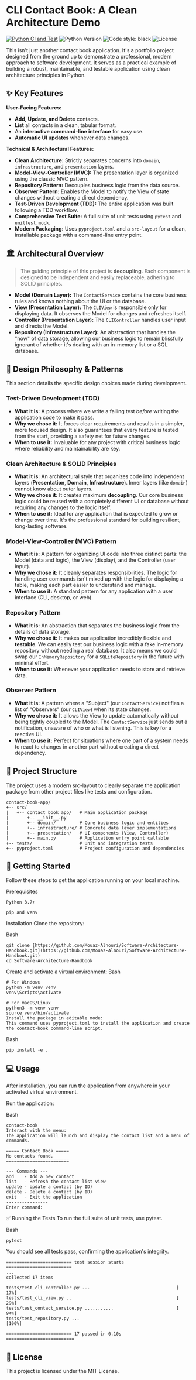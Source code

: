 # CLI Contact Book: A Clean Architecture Demo

[![Python CI and Test](https://github.com/Mouaz-Alnouri/Software-Architecture-Handbook/actions/workflows/main.yml/badge.svg)](https://github.com/Mouaz-Alnouri/Software-Architecture-Handbook/actions/workflows/main.yml)
![Python Version](https://img.shields.io/badge/python-3.7%2B-blue.svg)
![Code style: black](https://img.shields.io/badge/code%20style-black-000000.svg)
![License](https://img.shields.io/badge/license-MIT-green.svg)

This isn't just another contact book application. It's a portfolio project designed from the ground up to demonstrate a professional, modern approach to software development. It serves as a practical example of building a robust, maintainable, and testable application using clean architecture principles in Python.

## ✨ Key Features

**User-Facing Features:**
* **Add, Update, and Delete** contacts.
* **List** all contacts in a clean, tabular format.
* An **interactive command-line interface** for easy use.
* **Automatic UI updates** whenever data changes.

**Technical & Architectural Features:**
* **Clean Architecture:** Strictly separates concerns into `domain`, `infrastructure`, and `presentation` layers.
* **Model-View-Controller (MVC):** The presentation layer is organized using the classic MVC pattern.
* **Repository Pattern:** Decouples business logic from the data source.
* **Observer Pattern:** Enables the Model to notify the View of state changes without creating a direct dependency.
* **Test-Driven Development (TDD):** The entire application was built following a TDD workflow.
* **Comprehensive Test Suite:** A full suite of unit tests using `pytest` and `unittest.mock`.
* **Modern Packaging:** Uses `pyproject.toml` and a `src-layout` for a clean, installable package with a command-line entry point.

## 🏛️ Architectural Overview

> The guiding principle of this project is **decoupling**. Each component is designed to be independent and easily replaceable, adhering to SOLID principles.

* **Model (Domain Layer):** The `ContactService` contains the core business rules and knows nothing about the UI or the database.
* **View (Presentation Layer):** The `CLIView` is responsible only for displaying data. It observes the Model for changes and refreshes itself.
* **Controller (Presentation Layer):** The `CLIController` handles user input and directs the Model.
* **Repository (Infrastructure Layer):** An abstraction that handles the "how" of data storage, allowing our business logic to remain blissfully ignorant of whether it's dealing with an in-memory list or a SQL database.

## 🧠 Design Philosophy & Patterns

This section details the specific design choices made during development.

### Test-Driven Development (TDD)
* **What it is:** A process where we write a failing test *before* writing the application code to make it pass.
* **Why we chose it:** It forces clear requirements and results in a simpler, more focused design. It also guarantees that every feature is tested from the start, providing a safety net for future changes.
* **When to use it:** Invaluable for any project with critical business logic where reliability and maintainability are key.

### Clean Architecture & SOLID Principles
* **What it is:** An architectural style that organizes code into independent layers (**Presentation**, **Domain**, **Infrastructure**). Inner layers (like `domain`) cannot know about outer layers.
* **Why we chose it:** It creates maximum **decoupling**. Our core business logic could be reused with a completely different UI or database without requiring any changes to the logic itself.
* **When to use it:** Ideal for any application that is expected to grow or change over time. It's the professional standard for building resilient, long-lasting software.

### Model-View-Controller (MVC) Pattern
* **What it is:** A pattern for organizing UI code into three distinct parts: the Model (data and logic), the View (display), and the Controller (user input).
* **Why we chose it:** It cleanly separates responsibilities. The logic for handling user commands isn't mixed up with the logic for displaying a table, making each part easier to understand and manage.
* **When to use it:** A standard pattern for any application with a user interface (CLI, desktop, or web).

### Repository Pattern
* **What it is:** An abstraction that separates the business logic from the details of data storage.
* **Why we chose it:** It makes our application incredibly flexible and **testable**. We can easily test our business logic with a fake in-memory repository without needing a real database. It also means we could swap our `InMemoryRepository` for a `SQLiteRepository` in the future with minimal effort.
* **When to use it:** Whenever your application needs to store and retrieve data.

### Observer Pattern
* **What it is:** A pattern where a "Subject" (our `ContactService`) notifies a list of "Observers" (our `CLIView`) when its state changes.
* **Why we chose it:** It allows the View to update automatically without being tightly coupled to the Model. The `ContactService` just sends out a notification, unaware of who or what is listening. This is key for a reactive UI.
* **When to use it:** Perfect for situations where one part of a system needs to react to changes in another part without creating a direct dependency.

## 📂 Project Structure

The project uses a modern src-layout to clearly separate the application package from other project files like tests and configuration.
```
contact-book-app/
+-- src/
|   +-- contact_book_app/   # Main application package
|       +-- __init__.py
|       +-- domain/         # Core business logic and entities
|       +-- infrastructure/ # Concrete data layer implementations
|       +-- presentation/   # UI components (View, Controller)
|       +-- main.py         # Application entry point callable
+-- tests/                  # Unit and integration tests
+-- pyproject.toml          # Project configuration and dependencies

```
## 🚀 Getting Started

Follow these steps to get the application running on your local machine.

Prerequisites
```
Python 3.7+

pip and venv
```
Installation
Clone the repository:

Bash
```
git clone [https://github.com/Mouaz-Alnouri/Software-Architecture-Handbook.git](https://github.com/Mouaz-Alnouri/Software-Architecture-Handbook.git)
cd Software-Architecture-Handbook
```
Create and activate a virtual environment:
Bash
```
# For Windows
python -m venv venv
venv\Scripts\activate

# For macOS/Linux
python3 -m venv venv
source venv/bin/activate
Install the package in editable mode:
This command uses pyproject.toml to install the application and create the contact-book command-line script.
```
Bash
```
pip install -e .
```

## 💻 Usage

After installation, you can run the application from anywhere in your activated virtual environment.

Run the application:

Bash
```
contact-book
Interact with the menu:
The application will launch and display the contact list and a menu of commands.

===== Contact Book =====
No contacts found.
========================

--- Commands ---
add    - Add a new contact
list   - Refresh the contact list view
update - Update a contact (by ID)
delete - Delete a contact (by ID)
exit   - Exit the application
----------------
Enter command:
```

✅ Running the Tests
To run the full suite of unit tests, use pytest.

Bash
```
pytest
```
You should see all tests pass, confirming the application's integrity.
```
========================= test session starts =========================
...
collected 17 items

tests/test_cli_controller.py ...                                 [ 17%]
tests/test_cli_view.py ..                                        [ 29%]
tests/test_contact_service.py ...........                        [ 94%]
tests/test_repository.py ...                                     [100%]

========================= 17 passed in 0.10s ==========================
```
## 📜 License

This project is licensed under the MIT License.
